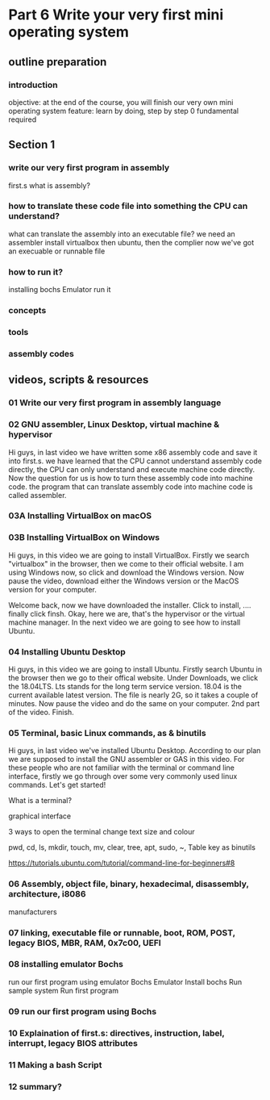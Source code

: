 # Part 6 Write your very first mini operating system

## outline preparation
### introduction

objective: at the end of the course, you will finish our very own mini operating system
feature: learn by doing, step by step
0 fundamental required

## Section 1
### write our very first program in assembly
first.s
what is assembly?

### how to translate these code file into something the CPU can understand?
what can translate the assembly into an executable file?
we need an assembler
install virtualbox then ubuntu, then the complier
now we've got an execuable or runnable file

### how to run it?
installing bochs Emulator
run it

### concepts
### tools
### assembly codes

## videos, scripts & resources

### 01 Write our very first program in assembly language

### 02 GNU assembler, Linux Desktop, virtual machine & hypervisor
Hi guys, in last video we have written some x86 assembly code and save it into first.s. 
we have learned that the CPU cannot understand assembly code directly, the CPU can only understand and execute machine code directly. 
Now the question for us is how to turn these assembly code into machine code. the program that can translate assembly code into machine code is called assembler. 

### 03A Installing VirtualBox on macOS
### 03B Installing VirtualBox on Windows

Hi guys, in this video we are going to install VirtualBox. Firstly we search "virtualbox" in the browser, then we come to their official website. I am using Windows now, so click and download the Windows version. Now pause the video, download either the Windows version or the MacOS version for your computer.

Welcome back, now we have downloaded the installer. Click to install, .... finally click finsh. Okay, here we are, that's the hypervisor or the virtual machine manager. In the next video we are going to see how to install Ubuntu. 

### 04 Installing Ubuntu Desktop

Hi guys, in this video we are going to install Ubuntu. Firstly search Ubuntu in the browser then we go to their offical website. Under Downloads, we click the 18.04LTS. Lts stands for the long term service version. 18.04 is the current available latest version. The file is nearly 2G, so it takes a couple of minutes. Now pause the video and do the same on your computer. 
2nd part of the video. Finish.

### 05 Terminal, basic Linux commands, as & binutils
Hi guys, in last video we've installed Ubuntu Desktop. According to our plan we are supposed to install the GNU assembler or GAS in this video. 
For these people who are not familiar with the terminal or command line interface, firstly we go through over some very commonly used linux commands. Let's get started!

What is a terminal? 

graphical interface

3 ways to open the terminal
change text size and colour

pwd, cd, ls, mkdir, touch, mv, clear, tree, apt, sudo, ~, 
Table key
as binutils

https://tutorials.ubuntu.com/tutorial/command-line-for-beginners#8


### 06 Assembly, object file, binary, hexadecimal, disassembly, architecture, i8086

manufacturers

### 07 linking, executable file or runnable, boot, ROM, POST, legacy BIOS, MBR, RAM, 0x7c00, UEFI

### 08 installing emulator Bochs
run our first program using emulator Bochs
Emulator
Install bochs
Run sample system
Run first program
### 09 run our first program using Bochs

### 10 Explaination of first.s: directives, instruction, label, interrupt, legacy BIOS attributes

### 11 Making a bash Script

### 12 summary?
